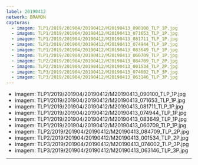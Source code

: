 ```yaml
---
label: 20190412
network: BRAMON
capturas:
  - imagem: TLP1/2019/201904/20190412/M20190413_090100_TLP_1P.jpg
  - imagem: TLP1/2019/201904/20190412/M20190413_071653_TLP_1P.jpg
  - imagem: TLP1/2019/201904/20190412/M20190413_081711_TLP_1P.jpg
  - imagem: TLP1/2019/201904/20190412/M20190413_074944_TLP_1P.jpg
  - imagem: TLP1/2019/201904/20190412/M20190413_083649_TLP_1P.jpg
  - imagem: TLP1/2019/201904/20190412/M20190413_060709_TLP_1P.jpg
  - imagem: TLP2/2019/201904/20190412/M20190413_084709_TLP_2P.jpg
  - imagem: TLP2/2019/201904/20190412/M20190413_001534_TLP_2P.jpg
  - imagem: TLP3/2019/201904/20190412/M20190413_074002_TLP_3P.jpg
  - imagem: TLP3/2019/201904/20190412/M20190413_063146_TLP_3P.jpg
---
```

  - imagem: TLP1/2019/201904/20190412/M20190413_090100_TLP_1P.jpg
  - imagem: TLP1/2019/201904/20190412/M20190413_071653_TLP_1P.jpg
  - imagem: TLP1/2019/201904/20190412/M20190413_081711_TLP_1P.jpg
  - imagem: TLP1/2019/201904/20190412/M20190413_074944_TLP_1P.jpg
  - imagem: TLP1/2019/201904/20190412/M20190413_083649_TLP_1P.jpg
  - imagem: TLP1/2019/201904/20190412/M20190413_060709_TLP_1P.jpg
  - imagem: TLP2/2019/201904/20190412/M20190413_084709_TLP_2P.jpg
  - imagem: TLP2/2019/201904/20190412/M20190413_001534_TLP_2P.jpg
  - imagem: TLP3/2019/201904/20190412/M20190413_074002_TLP_3P.jpg
  - imagem: TLP3/2019/201904/20190412/M20190413_063146_TLP_3P.jpg
---
